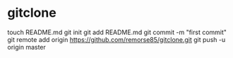 gitclone
========
touch README.md
git init
git add README.md
git commit -m "first commit"
git remote add origin https://github.com/remorse85/gitclone.git
git push -u origin master
